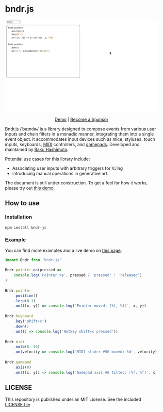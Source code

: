 # bndr.js

<div align="center">
  <img src="screenshot.gif" />

<a href="https://baku89.github.io/bndr-js/">Demo</a> | <a href="https://github.com/sponsors/baku89">Become a Sponsor</a>

</div>

Bndr.js /ˈbaɪndɚ/ is a library designed to compose events from various user inputs and chain filters in a monadic manner, integrating them into a single event object. It accommodates input devices such as mice, styluses, touch inputs, keyboards, [MIDI](https://developer.mozilla.org/en-US/docs/Web/API/Web_MIDI_API) controllers, and [gamepads](https://developer.mozilla.org/en-US/docs/Web/API/Gamepad_API). Developed and maintained by [Baku Hashimoto](https://baku89.com).

Potential use cases for this library include:

- Associating user inputs with arbitrary triggers for VJing
- Introducing manual operations in generative art.

The document is still under construction. To get a feel for how it works, please try out [this demo](https://baku89.github.io/bndr-js/).

## How to use

### Installation

```
npm install bndr-js
```

### Example

You can find more examples and a live demo on [this page](https://baku89.github.io/bndr-js/).

```js
import Bndr from 'bndr-js'

Bndr.pointer.on(pressed =>
	console.log('Pointer %s', pressed ? 'pressed' : 'released')
)

Bndr.pointer
	.position()
	.lerp(0.1)
	.on(([x, y]) => console.log('Pointer moved: [%f, %f]', x, y))

Bndr.keyboard
	.key('shift+c')
	.down()
	.on(() => console.log('Hotkey shift+c pressed'))

Bndr.midi
	.note(0, 50)
	.on(velocity => console.log('MIDI slider #50 moved: %d', velocity))

Bndr.gamepad
	.axis(0)
	.on(([x, y]) => console.log('Gamepad axis #0 tilted: [%f, %f]', x, y))
```

## LICENSE

This repository is published under an MIT License. See the included [LICENSE file](./LICENSE).
